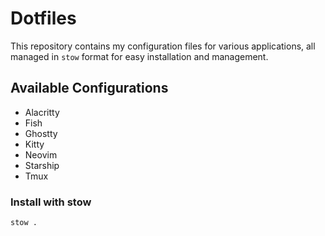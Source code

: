 # Dotfiles

This repository contains my configuration files for various applications, all managed in `stow` format for easy installation and management.

## Available Configurations

- Alacritty
- Fish
- Ghostty
- Kitty
- Neovim
- Starship
- Tmux

### Install with stow

```bash
stow .
```
